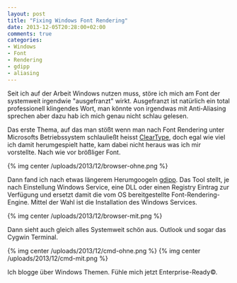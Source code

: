 ```yaml
---
layout: post
title: "Fixing Windows Font Rendering"
date: 2013-12-05T20:28:00+02:00
comments: true
categories:
- Windows
- Font
- Rendering
- gdipp
- aliasing
---
```


Seit ich auf der Arbeit Windows nutzen muss, störe ich mich am Font der systemweit
irgendwie "ausgefranzt" wirkt. Ausgefranzt ist natürlich ein total professionell
klingendes Wort, man könnte von irgendwas mit Anti-Aliasing sprechen aber dazu
hab ich mich genau nicht schlau gelesen.

Das erste Thema, auf das man stößt wenn man nach Font Rendering unter Microsofts
Betriebssystem schlauließt heisst [ClearType](https://en.wikipedia.org/wiki/ClearType),
doch egal wie viel ich damit herumgespielt hatte, kam dabei nicht heraus was ich
mir vorstellte. Nach wie vor brößliger Font.

{% img center /uploads/2013/12/browser-ohne.png %}

Dann fand ich nach etwas längerem Herumgoogeln
[gdipp](https://code.google.com/p/gdipp/). Das Tool stellt, je nach Einstellung
Windows Service, eine DLL oder einen Registry Eintrag zur Verfügung und ersetzt
damit die vom OS bereitgestellte Font-Rendering-Engine. Mittel der Wahl ist die
Installation des Windows Services.

{% img center /uploads/2013/12/browser-mit.png %}

Dann sieht auch gleich alles Systemweit schön aus. Outlook und sogar das Cygwin
Terminal.

{% img center /uploads/2013/12/cmd-ohne.png %}
{% img center /uploads/2013/12/cmd-mit.png %}

Ich blogge über Windows Themen. Fühle mich jetzt Enterprise-Ready&copy;.

